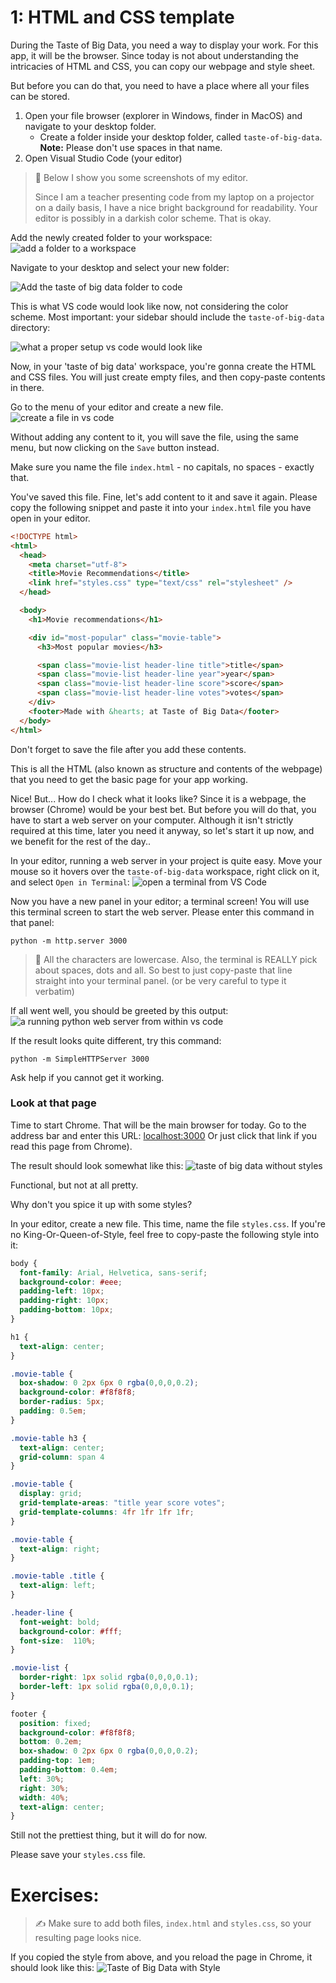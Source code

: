 # 1: HTML and CSS template

During the Taste of Big Data, you need a way to display your work. For this app, it will be the browser. Since today is not about understanding the intricacies of HTML and CSS, you can copy our webpage and style sheet.

But before you can do that, you need to have a place where all your files can be stored.
1. Open your file browser (explorer in Windows, finder in MacOS) and navigate to your desktop folder.
    * Create a folder inside your desktop folder, called `taste-of-big-data`. **Note:** Please don't use spaces in that name.
2. Open Visual Studio Code (your editor)

> 🎩 Below I show you some screenshots of my editor.
>
>Since I am a teacher presenting code from my laptop on a projector on a daily basis, I have a nice bright background for readability. Your editor is possibly in a darkish color scheme. That is okay.

Add the newly created folder to your workspace:
![add a folder to a workspace](https://cd.sseu.re/Add-folder-to-workspace-code.png)

Navigate to your desktop and select your new folder:

![Add the taste of big data folder to code](https://cd.sseu.re/Add-taste-of-big-data-to-code.png)

This is what VS code would look like now, not considering the color scheme. Most important: your sidebar should include the `taste-of-big-data` directory:

![what a proper setup vs code would look like](https://cd.sseu.re/Code-resulting-view-no-documents-open.png)

Now, in your 'taste of big data' workspace, you're gonna create the HTML and CSS files. You will just create empty files, and then copy-paste contents in there.

Go to the menu of your editor and create a new file.
![create a file in vs code](https://cd.sseu.re/code-create-a-new-file.png)

Without adding any content to it, you will save the file, using the same menu, but now clicking on the `Save` button instead.

Make sure you name the file `index.html` - no capitals, no spaces - exactly that.

You've saved this file. Fine, let's add content to it and save it again. Please copy the following snippet and paste it into your `index.html` file you have open in your editor.

```html
<!DOCTYPE html>
<html>
  <head>
    <meta charset="utf-8">
    <title>Movie Recommendations</title>
    <link href="styles.css" type="text/css" rel="stylesheet" />
  </head>

  <body>
    <h1>Movie recommendations</h1>

    <div id="most-popular" class="movie-table">
      <h3>Most popular movies</h3>

      <span class="movie-list header-line title">title</span>
      <span class="movie-list header-line year">year</span>
      <span class="movie-list header-line score">score</span>
      <span class="movie-list header-line votes">votes</span>
    </div>
    <footer>Made with &hearts; at Taste of Big Data</footer>
  </body>
</html>
```
Don't forget to save the file after you add these contents.

This is all the HTML (also known as structure and contents of the webpage) that you need to get the basic page for your app working.

Nice! But... How do I check what it looks like? Since it is a webpage, the browser (Chrome) would be your best bet. But before you will do that, you have to start a web server on your computer. Although it isn't strictly required at this time, later you need it anyway, so let's start it up now, and we benefit for the rest of the day..

In your editor, running a web server in your project is quite easy. Move your mouse so it hovers over the `taste-of-big-data` workspace, right click on it, and select `Open in Terminal`:
![open a terminal from VS Code](https://cd.sseu.re/open-terminal-from-vs-code.png)

Now you have a new panel in your editor; a terminal screen! You will use this terminal screen to start the web server. Please enter this command in that panel:
```terminal
python -m http.server 3000
```

> 🎩 All the characters are lowercase. Also, the terminal is REALLY pick about spaces, dots and all. So best to just copy-paste that line straight into your terminal panel. (or be very careful to type it verbatim)

If all went well, you should be greeted by this output:
![a running python web server from within vs code](https://cd.sseu.re/python-webserver-from-within-vs-code.png)

If the result looks quite different, try this command:
```terminal
python -m SimpleHTTPServer 3000
```
Ask help if you cannot get it working.

### Look at that page
Time to start Chrome. That will be the main browser for today. Go to the address bar and enter this URL: [localhost:3000](http://localhost:3000) Or just click that link if you read this page from Chrome).

The result should look somewhat like this:
![taste of big data without styles](https://cd.sseu.re/taste-of-big-data-without-styles.png)

Functional, but not at all pretty.

Why don't you spice it up with some styles?

In your editor, create a new file. This time, name the file `styles.css`.
If you're no King-Or-Queen-of-Style, feel free to copy-paste the following style into it:

```css
body {
  font-family: Arial, Helvetica, sans-serif;
  background-color: #eee;
  padding-left: 10px;
  padding-right: 10px;
  padding-bottom: 10px;
}

h1 {
  text-align: center;
}

.movie-table {
  box-shadow: 0 2px 6px 0 rgba(0,0,0,0.2);
  background-color: #f8f8f8;
  border-radius: 5px;
  padding: 0.5em;
}

.movie-table h3 {
  text-align: center;
  grid-column: span 4
}

.movie-table {
  display: grid;
  grid-template-areas: "title year score votes";
  grid-template-columns: 4fr 1fr 1fr 1fr;
}

.movie-table {
  text-align: right;
}

.movie-table .title {
  text-align: left;
}

.header-line {
  font-weight: bold;
  background-color: #fff;
  font-size:  110%;
}

.movie-list {
  border-right: 1px solid rgba(0,0,0,0.1);
  border-left: 1px solid rgba(0,0,0,0.1);
}

footer {
  position: fixed;
  background-color: #f8f8f8;
  bottom: 0.2em;
  box-shadow: 0 2px 6px 0 rgba(0,0,0,0.2);
  padding-top: 1em;
  padding-bottom: 0.4em;
  left: 30%;
  right: 30%;
  width: 40%;
  text-align: center;
}
```
Still not the prettiest thing, but it will do for now.

Please save your `styles.css` file.

# Exercises:
> ✍️ Make sure to add both files, `index.html` and `styles.css`, so your resulting page looks nice.

If you copied the style from above, and you reload the page in Chrome, it should look like this:
![Taste of Big Data with Style](https://cd.sseu.re/Taste-of-Big-Data-with-style.png)
